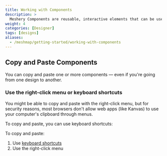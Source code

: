 ```yaml
---
title: Working with Components
description: >
  Meshery Components are reusable, interactive elements that can be used to build your Meshery designs. Learn how to work with components.
weight: 4
categories: [Designer]
tags: [designs]
aliases:
  - /meshmap/getting-started/working-with-components
---
```


## Copy and Paste Components

You can copy and paste one or more components — even if you're going from one design to another.

### Use the right-click menu or keyboard shortcuts

You might be able to copy and paste with the right-click menu, but for security reasons, most browsers don't allow web apps (like Kanvas) to use your computer's clipboard through menus.


To copy and paste, you can use keyboard shortcuts:

To copy and paste:

1. Use [keyboard shortcuts](/kanvas/reference/keyboard-shortcuts/)
1. Use the right-click menu

<!-- Image needed -->
